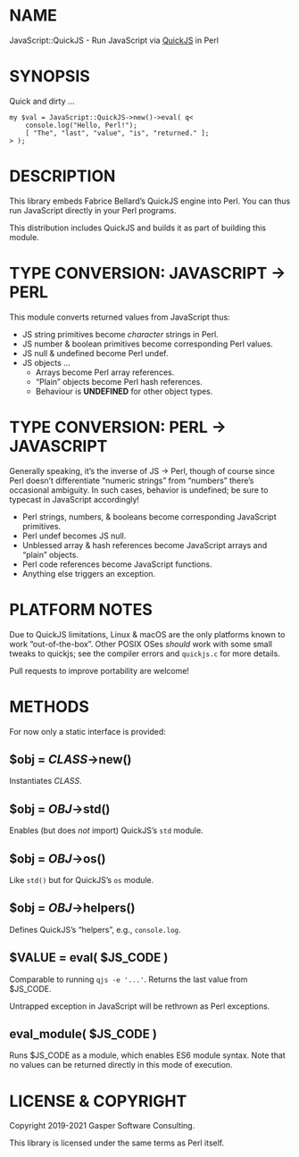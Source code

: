 # NAME

JavaScript::QuickJS - Run JavaScript via [QuickJS](https://bellard.org/quickjs) in Perl

# SYNOPSIS

Quick and dirty …

    my $val = JavaScript::QuickJS->new()->eval( q<
        console.log("Hello, Perl!");
        [ "The", "last", "value", "is", "returned." ];
    > );

# DESCRIPTION

This library embeds Fabrice Bellard’s QuickJS
engine into Perl. You can thus run JavaScript directly in your Perl programs.

This distribution includes QuickJS and builds it as part of building this
module.

# TYPE CONVERSION: JAVASCRIPT → PERL

This module converts returned values from JavaScript thus:

- JS string primitives become _character_ strings in Perl.
- JS number & boolean primitives become corresponding Perl values.
- JS null & undefined become Perl undef.
- JS objects …
    - Arrays become Perl array references.
    - “Plain” objects become Perl hash references.
    - Behaviour is **UNDEFINED** for other object types.

# TYPE CONVERSION: PERL → JAVASCRIPT

Generally speaking, it’s the inverse of JS → Perl, though of course
since Perl doesn’t differentiate “numeric strings” from “numbers” there’s
occasional ambiguity. In such cases, behavior is undefined; be sure to
typecast in JavaScript accordingly!

- Perl strings, numbers, & booleans become corresponding JavaScript
primitives.
- Perl undef becomes JS null.
- Unblessed array & hash references become JavaScript arrays and
“plain” objects.
- Perl code references become JavaScript functions.
- Anything else triggers an exception.

# PLATFORM NOTES

Due to QuickJS limitations, Linux & macOS are the only platforms known
to work “out-of-the-box”. Other POSIX OSes _should_ work with some small
tweaks to quickjs; see the compiler errors and `quickjs.c` for more
details.

Pull requests to improve portability are welcome!

# METHODS

For now only a static interface is provided:

## $obj = _CLASS_->new()

Instantiates _CLASS_.

## $obj = _OBJ_->std()

Enables (but does _not_ import) QuickJS’s `std` module.

## $obj = _OBJ_->os()

Like `std()` but for QuickJS’s `os` module.

## $obj = _OBJ_->helpers()

Defines QuickJS’s “helpers”, e.g., `console.log`.

## $VALUE = eval( $JS\_CODE )

Comparable to running `qjs -e '...'`. Returns the last value from $JS\_CODE.

Untrapped exception in JavaScript will be rethrown as Perl exceptions.

## eval\_module( $JS\_CODE )

Runs $JS\_CODE as a module, which enables ES6 module syntax.
Note that no values can be returned directly in this mode of execution.

# LICENSE & COPYRIGHT

Copyright 2019-2021 Gasper Software Consulting.

This library is licensed under the same terms as Perl itself.

